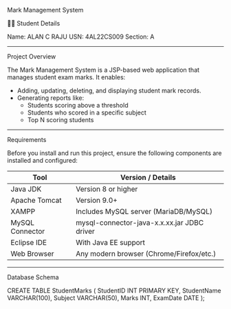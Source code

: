  Mark Management System

👨‍🎓 Student Details

Name: ALAN C RAJU
USN:  4AL22CS009
Section: A

---
 Project Overview

The Mark Management System is a JSP-based web application that manages student exam marks. It enables:

- Adding, updating, deleting, and displaying student mark records.
- Generating reports like:
  - Students scoring above a threshold
  - Students who scored in a specific subject
  - Top N scoring students

---

Requirements

Before you install and run this project, ensure the following components are installed and configured:

| Tool            | Version / Details                        |
|-----------------|-------------------------------------------|
| Java JDK        | Version 8 or higher                       |
| Apache Tomcat   | Version 9.0+                              |
| XAMPP           | Includes MySQL server (MariaDB/MySQL)    |
| MySQL Connector | mysql-connector-java-x.x.xx.jar JDBC driver |
| Eclipse IDE     | With Java EE support                     |
| Web Browser     | Any modern browser (Chrome/Firefox/etc.)

---

Database Schema


CREATE TABLE StudentMarks (
    StudentID INT PRIMARY KEY,
    StudentName VARCHAR(100),
    Subject VARCHAR(50),
    Marks INT,
    ExamDate DATE
);
